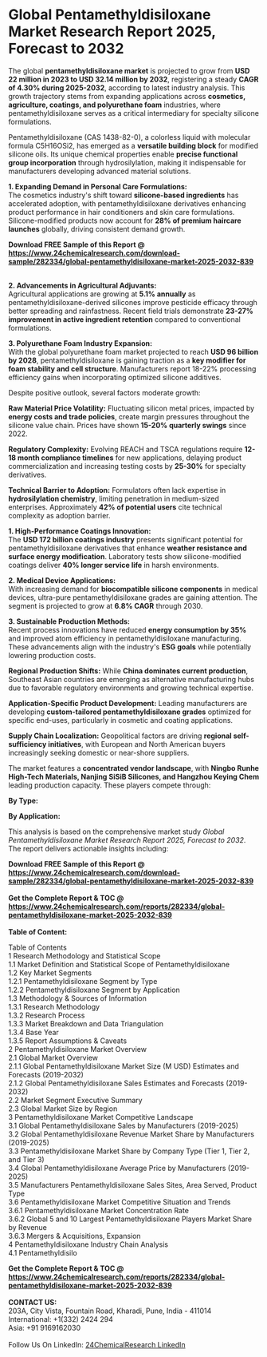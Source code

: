 <h1>Global Pentamethyldisiloxane Market Research Report 2025, Forecast to 2032</h1><p>The global <strong>pentamethyldisiloxane market</strong> is projected to grow from <strong>USD 22 million in 2023 to USD 32.14 million by 2032</strong>, registering a steady <strong>CAGR of 4.30% during 2025-2032</strong>, according to latest industry analysis. This growth trajectory stems from expanding applications across <strong>cosmetics, agriculture, coatings, and polyurethane foam</strong> industries, where pentamethyldisiloxane serves as a critical intermediary for specialty silicone formulations.</p><p>Pentamethyldisiloxane (CAS 1438-82-0), a colorless liquid with molecular formula C5H16OSi2, has emerged as a <strong>versatile building block</strong> for modified silicone oils. Its unique chemical properties enable <strong>precise functional group incorporation</strong> through hydrosilylation, making it indispensable for manufacturers developing advanced material solutions.</p><p><strong>1. Expanding Demand in Personal Care Formulations:</strong><br>
The cosmetics industry's shift toward <strong>silicone-based ingredients</strong> has accelerated adoption, with pentamethyldisiloxane derivatives enhancing product performance in hair conditioners and skin care formulations. Silicone-modified products now account for <strong>28% of premium haircare launches</strong> globally, driving consistent demand growth.</p><div><b>Download FREE Sample of this Report @ 
            <a href="https://www.24chemicalresearch.com/download-sample/282334/global-pentamethyldisiloxane-market-2025-2032-839">
            https://www.24chemicalresearch.com/download-sample/282334/global-pentamethyldisiloxane-market-2025-2032-839</a></b></div><br><p><strong>2. Advancements in Agricultural Adjuvants:</strong><br>
Agricultural applications are growing at <strong>5.1% annually</strong> as pentamethyldisiloxane-derived silicones improve pesticide efficacy through better spreading and rainfastness. Recent field trials demonstrate <strong>23-27% improvement in active ingredient retention</strong> compared to conventional formulations.</p><p><strong>3. Polyurethane Foam Industry Expansion:</strong><br>
With the global polyurethane foam market projected to reach <strong>USD 96 billion by 2028</strong>, pentamethyldisiloxane is gaining traction as a <strong>key modifier for foam stability and cell structure</strong>. Manufacturers report 18-22% processing efficiency gains when incorporating optimized silicone additives.</p><p>Despite positive outlook, several factors moderate growth:</p><p><strong>Raw Material Price Volatility:</strong> Fluctuating silicon metal prices, impacted by <strong>energy costs and trade policies</strong>, create margin pressures throughout the silicone value chain. Prices have shown <strong>15-20% quarterly swings</strong> since 2022.</p><p><strong>Regulatory Complexity:</strong> Evolving REACH and TSCA regulations require <strong>12-18 month compliance timelines</strong> for new applications, delaying product commercialization and increasing testing costs by <strong>25-30%</strong> for specialty derivatives.</p><p><strong>Technical Barrier to Adoption:</strong> Formulators often lack expertise in <strong>hydrosilylation chemistry</strong>, limiting penetration in medium-sized enterprises. Approximately <strong>42% of potential users</strong> cite technical complexity as adoption barrier.</p><p><strong>1. High-Performance Coatings Innovation:</strong><br>
The <strong>USD 172 billion coatings industry</strong> presents significant potential for pentamethyldisiloxane derivatives that enhance <strong>weather resistance and surface energy modification</strong>. Laboratory tests show silicone-modified coatings deliver <strong>40% longer service life</strong> in harsh environments.</p><p><strong>2. Medical Device Applications:</strong><br>
With increasing demand for <strong>biocompatible silicone components</strong> in medical devices, ultra-pure pentamethyldisiloxane grades are gaining attention. The segment is projected to grow at <strong>6.8% CAGR</strong> through 2030.</p><p><strong>3. Sustainable Production Methods:</strong><br>
Recent process innovations have reduced <strong>energy consumption by 35%</strong> and improved atom efficiency in pentamethyldisiloxane manufacturing. These advancements align with the industry's <strong>ESG goals</strong> while potentially lowering production costs.</p><p><strong>Regional Production Shifts:</strong> While <strong>China dominates current production</strong>, Southeast Asian countries are emerging as alternative manufacturing hubs due to favorable regulatory environments and growing technical expertise.</p><p><strong>Application-Specific Product Development:</strong> Leading manufacturers are developing <strong>custom-tailored pentamethyldisiloxane grades</strong> optimized for specific end-uses, particularly in cosmetic and coating applications.</p><p><strong>Supply Chain Localization:</strong> Geopolitical factors are driving <strong>regional self-sufficiency initiatives</strong>, with European and North American buyers increasingly seeking domestic or near-shore suppliers.</p><p>The market features a <strong>concentrated vendor landscape</strong>, with <strong>Ningbo Runhe High-Tech Materials, Nanjing SiSiB Silicones, and Hangzhou Keying Chem</strong> leading production capacity. These players compete through:</p><p><strong>By Type:</strong></p><p><strong>By Application:</strong></p><p>This analysis is based on the comprehensive market study <em>Global Pentamethyldisiloxane Market Research Report 2025, Forecast to 2032</em>. The report delivers actionable insights including:</p><div><b>Download FREE Sample of this Report @ 
            <a href="https://www.24chemicalresearch.com/download-sample/282334/global-pentamethyldisiloxane-market-2025-2032-839">
            https://www.24chemicalresearch.com/download-sample/282334/global-pentamethyldisiloxane-market-2025-2032-839</a></b></div><br><div><b>Get the Complete Report & TOC @ 
            <a href="https://www.24chemicalresearch.com/reports/282334/global-pentamethyldisiloxane-market-2025-2032-839">
            https://www.24chemicalresearch.com/reports/282334/global-pentamethyldisiloxane-market-2025-2032-839</a></b></div><br>
            <b>Table of Content:</b><p>Table of Contents<br />
1 Research Methodology and Statistical Scope<br />
1.1 Market Definition and Statistical Scope of Pentamethyldisiloxane<br />
1.2 Key Market Segments<br />
1.2.1 Pentamethyldisiloxane Segment by Type<br />
1.2.2 Pentamethyldisiloxane Segment by Application<br />
1.3 Methodology & Sources of Information<br />
1.3.1 Research Methodology<br />
1.3.2 Research Process<br />
1.3.3 Market Breakdown and Data Triangulation<br />
1.3.4 Base Year<br />
1.3.5 Report Assumptions & Caveats<br />
2 Pentamethyldisiloxane Market Overview<br />
2.1 Global Market Overview<br />
2.1.1 Global Pentamethyldisiloxane Market Size (M USD) Estimates and Forecasts (2019-2032)<br />
2.1.2 Global Pentamethyldisiloxane Sales Estimates and Forecasts (2019-2032)<br />
2.2 Market Segment Executive Summary<br />
2.3 Global Market Size by Region<br />
3 Pentamethyldisiloxane Market Competitive Landscape<br />
3.1 Global Pentamethyldisiloxane Sales by Manufacturers (2019-2025)<br />
3.2 Global Pentamethyldisiloxane Revenue Market Share by Manufacturers (2019-2025)<br />
3.3 Pentamethyldisiloxane Market Share by Company Type (Tier 1, Tier 2, and Tier 3)<br />
3.4 Global Pentamethyldisiloxane Average Price by Manufacturers (2019-2025)<br />
3.5 Manufacturers Pentamethyldisiloxane Sales Sites, Area Served, Product Type<br />
3.6 Pentamethyldisiloxane Market Competitive Situation and Trends<br />
3.6.1 Pentamethyldisiloxane Market Concentration Rate<br />
3.6.2 Global 5 and 10 Largest Pentamethyldisiloxane Players Market Share by Revenue<br />
3.6.3 Mergers & Acquisitions, Expansion<br />
4 Pentamethyldisiloxane Industry Chain Analysis<br />
4.1 Pentamethyldisilo</p><div><b>Get the Complete Report & TOC @ 
            <a href="https://www.24chemicalresearch.com/reports/282334/global-pentamethyldisiloxane-market-2025-2032-839">
            https://www.24chemicalresearch.com/reports/282334/global-pentamethyldisiloxane-market-2025-2032-839</a></b></div><br><b>CONTACT US:</b><br>
            203A, City Vista, Fountain Road, Kharadi, Pune, India - 411014<br>
            International: +1(332) 2424 294<br>
            Asia: +91 9169162030 <br><br>
            Follow Us On LinkedIn: <a href="https://www.linkedin.com/company/24chemicalresearch/">24ChemicalResearch LinkedIn</a>